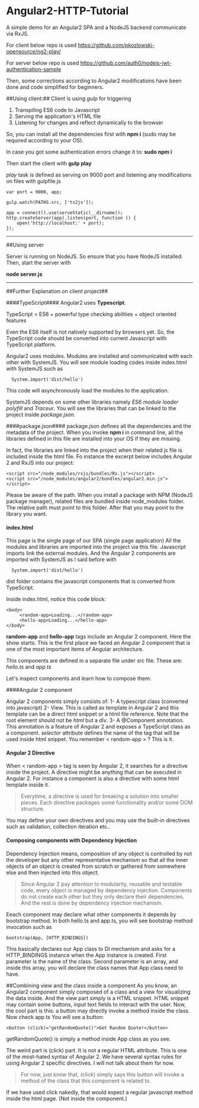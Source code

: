 # Angular2-HTTP-Tutorial
A simple demo for an Angular2 SPA and a NodeJS backend communicate via RxJS.

For client below repo is used
https://github.com/pkozlowski-opensource/ng2-play/

For server below repo is used
https://github.com/auth0/nodejs-jwt-authentication-sample

Then, some corrections according to Angular2 modifications have been done and code simplified for beginners.

##Using client:##
Client is using *gulp* for triggering

 1. Transpiling ES6 code to Javascript
 2. Serving the application's HTML file
 3. Listening for changes and reflect dynamically to the browser

So, you can install all the dependencies first with
**npm i**  (sudo may be required according to your OS).

In case you got some authentication errors change it to:
**sudo npm i**

Then start the client with 
**gulp play**

*play* task is defined as serving on 9000 port and listening any modifications on files with gulpfile.js

    var port = 9000, app;

    gulp.watch(PATHS.src, ['ts2js']);

    app = connect().use(serveStatic(__dirname));
    http.createServer(app).listen(port, function () {
        open('http://localhost:' + port);
    });


----------

##Using server

Server is running on NodeJS. So ensure that you have NodeJS installed.
Then, start the server with

**node server.js**


----------


##Further Explanation on client project##

####TypeScript####
Angular2 uses **Typescript**. 

TypeScript = ES6 + powerful type checking abilities + object oriented features

Even the ES6 itself is not natively supported by browsers yet. So, the TypeScript code should be converted into current Javascript with TypeScript platform.

Angular2 uses modules. Modules are installed and communicated with each other with SystemJS.
You will see module loading codes inside index.html with SystemJS such as 

      System.import('dist/hello')

This code will asynchronously load the modules to the application.

SystemJS depends on some other libraries namely  *ES6 module loader polyfill* and *Traceur*. You will see the  libraries that can be linked to the project inside *package.json*.

####package.json####
package.json defines all the dependencies and the metadata of the project. When you invoke **npm i** in command line, all the libraries  defined in this file are installed into your OS if they are missing.

In fact, the libraries are linked into the project when their related js file is included inside the html file. Fo instance the excerpt below includes Angular 2 and RxJS into our project:

    <script src="/node_modules/rxjs/bundles/Rx.js"></script>
	<script src="/node_modules/angular2/bundles/angular2.min.js">
	</script>

Please be aware of the path. When you install a package with NPM (NodeJS package manager), related files are bundled inside node_modules folder. The relative path must point to this folder. After that you may point to the library you want.


#### index.html ####
This page is the single page of our SPA (single page application)
All the modules and libraries are imported into the project via this file. Javascript imports link the external modules. And the Angular 2 components are imported with SystemJS as I said before with 

      System.import('dist/hello')

dist folder contains the javascript components that is converted from TypeScript.

Inside index.html, notice this code block:

    <body>
         <random-app>Loading...</random-app>
         <hello-app>Loading...</hello-app>
    </body>
 
 **random-app** and **hello-app** tags include an Angular 2 component. Here the show starts. This is the first place we faced an Angular 2 component that is one of the most important items of Angular architecture.
 
 This components are defined in a separate file under src file. These are:
*hello.ts* and *app.ts*

Let's inspect components and learn how to compose them:

####Angular 2 component

Angular 2 components simply consists of:
1- A typescript class (converted into javascript)
2- View. This is called as template in Angular 2 and this template can be a direct html snippet or a html file reference. Note that the root element should not be *html* but a *div*.
3- A @Component annotation. This annotation is a feature of Angular 2 and exposes a TypeScript class as a component. *selector* attribute defines the name of the tag that will be used inside html snippet. You remember < random-app > ? This is it.

#### Angular 2 Directive
When < random-app > tag is seen by Angular 2, it searches for a directive inside the project. A directive might be anything that can be executed in Angular 2. For instance a component is also a directive with some html template inside it. 

> Everytime, a directive is used for breaking a solution into smaller
> pieces. Each directive packages some functionality and/or some DOM
> structure.

You may define your own directives and you may use the built-in directives such as validation, collection iteration etc..

#### Composing components with Dependency Injection
Dependency Injection means, composition of any object is controlled by not the developer but any other representative mechanism so that all the inner objects of an object is created from scratch or gathered from somewhere else and then injected into this object.

> Since Angular 2 pay attention to modularity, reusable and testable
> code, every object is managed by dependency injection. Components do
> not create each other but they only declare their dependencies. And
> the rest is done by dependency injection mechanism.

Eeach component may declare what other components it depends by bootstrap method. In both hello.ts and app.ts, you will see bootstrap method invocation such as 

    bootstrap(App, [HTTP_BINDINGS])
 
This basically declares our App class to DI mechanism and asks for a HTTP_BINDINGS instance when the App instance is created.
First parameter is the name of the class. Second parameter is an array, and inside this array, you will declare the class names that App class need to have.

##Combining view and the class inside a component
As you know, an Angular2 component simply composed of a class and a view for visualizing the data inside.
And the view part simply is a HTML snippet. HTML snippet may contain some buttons, input text fields to interact with the user. Now, the cool part is this: a button may directly invoke a method inside the class.
Now check app.ts
You will see a button:

    <button (click)="getRandomQuote()">Get Random Quote!</button>

getRandomQuote() is simply a method inside App class as you see.

The weird part is (click) part. It is not a regular HTML attribute. This is one of the most-hated syntax of Angular 2. We have several syntax rules for using Angular 2 specific directives. I will not talk about them for now. 

> For now, just know that, (click) simply says this button will invoke a
> method of the class that this component is related to.

 If we have used click nakedly, that would expect a regular javascript method inside the html page. (Not inside the component.)


